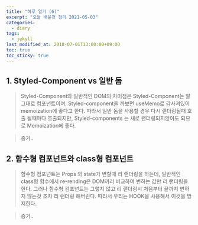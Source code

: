 ```yaml
---
title: "하루 일기 (6)"
excerpt: "오늘 배운것 정리 2021-05-03"
categories:
  - diary
tags:
  - jekyll
last_modified_at: 2018-07-01T13:00:00+09:00
toc: true
toc_sticky: true
---
```


## 1. Styled-Component vs 일반 돔 

> Styled-Component와 일반적인 DOM의 차이점은 Styled-Component는 말 그대로 컴포넌트이며, Styled-component을 까보면 useMemo로 감사져있어 memoization에 좋다고 한다. 따라서 일반 돔을 사용할 경우 다시 랜더링될때 호출 될때마다 호출되지만, Styled-components 는 새로 랜더링되지않아도 되므로 Memoization에 좋다.

> 증거..

## 2. 함수형 컴포넌트와 class형 컴포넌트 

> 함수형 컴포넌트는 Props 와 state가 변할때 리 랜더링을 하는데, 일반적인 class형 함수에서 re-rending은 
> DOM끼리 비교하여 변하는 값만 리 랜더링을 한다. 그러나 함수형 컴포넌트는 그렇지 않고 리 랜더링시 처음부터 끝까지 변하지 않는것 조차 리 랜더링 해버린다. 따라서 우리는 HOOK을 사용해서 이것을 방지한다.


> 증거..